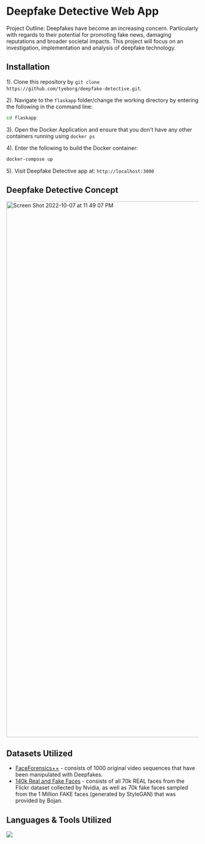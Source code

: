 # Deepfake Detective Web App

Project Outline: Deepfakes have become an increasing concern. Particularly with regards to their potential for promoting fake news, damaging reputations and broader societal impacts. This project will focus on an investigation, implementation and analysis of deepfake technology.

## Installation
1). Clone this repository by `git clone https://github.com/tyeborg/deepfake-detective.git`.

2). Navigate to the `flaskapp` folder/change the working directory by entering the following in the command line: 
```bash
cd flaskapp
```
3). Open the Docker Application and ensure that you don't have any other containers running using `docker ps`

4). Enter the following to build the Docker container:
```bash
docker-compose up
```
5). Visit Deepfake Detective app at: `http://localhost:3000`

## Deepfake Detective Concept
<img width="1401" alt="Screen Shot 2022-10-07 at 11 49 07 PM" src="https://user-images.githubusercontent.com/96035297/194673110-b8b3e1cf-a195-4fed-8712-88fa6c0be4bb.png">

## Datasets Utilized
* [FaceForensics++][1] - consists of 1000 original video sequences that have been manipulated with Deepfakes.
* [140k Real and Fake Faces][2] - consists of all 70k REAL faces from the Flickr dataset collected by Nvidia, as well as 70k fake faces sampled from the 1 Million FAKE faces (generated by StyleGAN) that was provided by Bojan.

[1]: https://www.kaggle.com/datasets/sorokin/faceforensics
[2]: https://www.kaggle.com/datasets/xhlulu/140k-real-and-fake-faces

## Languages & Tools Utilized

<p float="left">
  <a href="https://skillicons.dev">
    <img src="https://skillicons.dev/icons?i=js,python,flask,html,css,docker,git,vscode" />
  </a>
</p>
